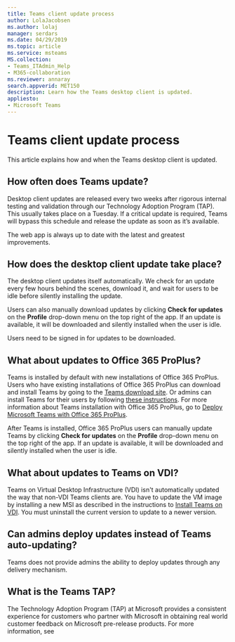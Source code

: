 ```yaml
---
title: Teams client update process
author: LolaJacobsen
ms.author: lolaj
manager: serdars
ms.date: 04/29/2019
ms.topic: article
ms.service: msteams
MS.collection: 
- Teams_ITAdmin_Help
- M365-collaboration
ms.reviewer: annaray
search.appverid: MET150
description: Learn how the Teams desktop client is updated.
appliesto: 
- Microsoft Teams
---
```


# Teams client update process

This article explains how and when the Teams desktop client is updated.

## How often does Teams update?

Desktop client updates are released every two weeks after rigorous internal testing and validation through our Technology Adoption Program (TAP). This usually takes place on a Tuesday. If a critical update is required, Teams will bypass this schedule and release the update as soon as it’s available.

The web app is always up to date with the latest and greatest improvements.

## How does the desktop client update take place?

The desktop client updates itself automatically. We check for an update every few hours behind the scenes, download it, and wait for users to be idle before silently installing the update.

Users can also manually download updates by clicking **Check for updates** on the **Profile** drop-down menu on the top right of the app. If an update is available, it will be downloaded and silently installed when the user is idle. 

Users need to be signed in for updates to be downloaded.

## What about updates to Office 365 ProPlus?

Teams is installed by default with new installations of Office 365 ProPlus. Users who have existing installations of Office 365 ProPlus can download and install Teams by going to the [Teams download site](https://teams.microsoft.com/downloads). Or admins can install Teams for their users by following [these instructions](https://docs.microsoft.com/MicrosoftTeams/msi-deployment). For more information about Teams installation with Office 365 ProPlus, go to [Deploy Microsoft Teams with Office 365 ProPlus](https://docs.microsoft.com/DeployOffice/teams-install).

After Teams is installed, Office 365 ProPlus users can manually update Teams by clicking **Check for updates** on the **Profile** drop-down menu on the top right of the app. If an update is available, it will be downloaded and silently installed when the user is idle.

## What about updates to Teams on VDI?

Teams on Virtual Desktop Infrastructure (VDI) isn't automatically updated the way that non-VDI Teams clients are. You have to update the VM image by installing a new MSI as described in the instructions to [Install Teams on VDI](https://docs.microsoft.com/microsoftteams/teams-for-vdi#install-teams-on-vdi). You must uninstall the current version to update to a newer version.

## Can admins deploy updates instead of Teams auto-updating?

Teams does not provide admins the ability to deploy updates through any delivery mechanism.

## What is the Teams TAP?

The Technology Adoption Program (TAP) at Microsoft provides a consistent experience for customers who partner with Microsoft in obtaining real world customer feedback on Microsoft pre-release products. For more information, see